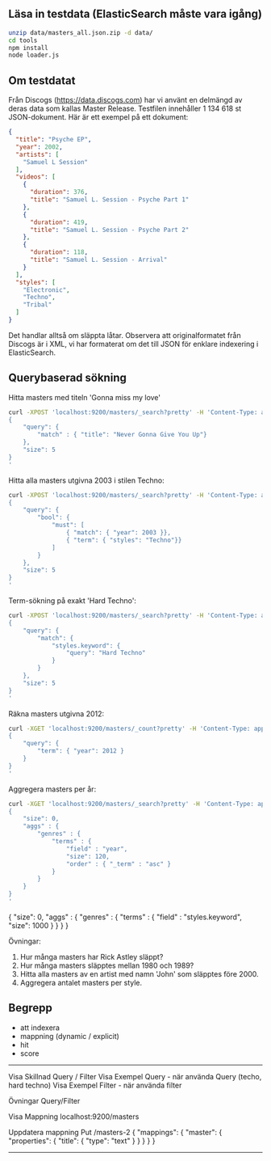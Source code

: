 ## Läsa in testdata (ElasticSearch måste vara igång)
```bash
unzip data/masters_all.json.zip -d data/
cd tools
npm install
node loader.js
```
## Om testdatat
Från Discogs (https://data.discogs.com) har vi använt en delmängd av deras data som kallas Master Release.
Testfilen innehåller 1 134 618 st JSON-dokument. Här är ett exempel på ett dokument:
```json
{
  "title": "Psyche EP",
  "year": 2002,
  "artists": [
    "Samuel L Session"
  ],
  "videos": [
    {
      "duration": 376,
      "title": "Samuel L. Session - Psyche Part 1"
    },
    {
      "duration": 419,
      "title": "Samuel L. Session - Psyche Part 2"
    },
    {
      "duration": 118,
      "title": "Samuel L. Session - Arrival"
    }
  ],
  "styles": [
    "Electronic",
    "Techno",
    "Tribal"
  ]
}
```
Det handlar alltså om släppta låtar. Observera att originalformatet från Discogs är i XML,
vi har formaterat om det till JSON för enklare indexering i ElasticSearch.

## Querybaserad sökning

Hitta masters med titeln 'Gonna miss my love'
```bash
curl -XPOST 'localhost:9200/masters/_search?pretty' -H 'Content-Type: application/json' -d'
{
    "query": {
        "match" : { "title": "Never Gonna Give You Up"}
    },
    "size": 5
}
'
```

Hitta alla masters utgivna 2003 i stilen Techno:
```bash
curl -XPOST 'localhost:9200/masters/_search?pretty' -H 'Content-Type: application/json' -d'
{
    "query": {
        "bool": {
            "must": [
                { "match": { "year": 2003 }},
                { "term": { "styles": "Techno"}}
            ]
        }
    },
    "size": 5
}
'
```

Term-sökning på exakt 'Hard Techno':
```bash
curl -XPOST 'localhost:9200/masters/_search?pretty' -H 'Content-Type: application/json' -d'
{
    "query": {
        "match": {
            "styles.keyword": {
                "query": "Hard Techno"
            }
        }
    },
    "size": 5
}
'
```

Räkna masters utgivna 2012:
```bash
curl -XGET 'localhost:9200/masters/_count?pretty' -H 'Content-Type: application/json' -d'
{
    "query": {
        "term": { "year": 2012 }
    }
}
'
```

Aggregera masters per år:
```bash
curl -XGET 'localhost:9200/masters/_search?pretty' -H 'Content-Type: application/json' -d'
{
	"size": 0,
    "aggs" : {
        "genres" : {
            "terms" : {
                "field" : "year",
                "size": 120,
                "order" : { "_term" : "asc" }
            }
        }
    }
}
'
```

{
	"size": 0,
    "aggs" : {
        "genres" : {
            "terms" : { "field" : "styles.keyword", "size": 1000 }
        }
    }
}

Övningar:

1. Hur många masters har Rick Astley släppt?
2. Hur många masters släpptes mellan 1980 och 1989?
3. Hitta alla masters av en artist med namn 'John' som släpptes före 2000.
4. Aggregera antalet masters per style.

## Begrepp
- att indexera
- mappning (dynamic / explicit)
- hit
- score

******************

Visa Skillnad Query / Filter
Visa Exempel Query
    - när använda Query (techo, hard techno)
Visa Exempel Filter
    - när använda filter

Övningar Query/Filter

Visa Mappning
localhost:9200/masters

Uppdatera mappning
Put /masters-2
{
  "mappings": {
    "master": {
      "properties": {
        "title": {
          "type": "text"
        }
      }
    }
  }
}

******************
